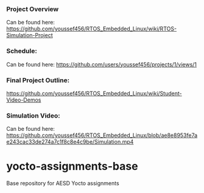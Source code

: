 ### Project Overview
Can be found here: https://github.com/youssef456/RTOS_Embedded_Linux/wiki/RTOS-Simulation-Project
### Schedule:
Can be found here: https://github.com/users/youssef456/projects/1/views/1
### Final Project Outline:
https://github.com/youssef456/RTOS_Embedded_Linux/wiki/Student-Video-Demos
### Simulation Video:
Can be found here: https://github.com/youssef456/RTOS_Embedded_Linux/blob/ae8e8953fe7ae243cac33de274a7c1f8c8e4c9be/Simulation.mp4

# yocto-assignments-base
Base repository for AESD Yocto assignments
